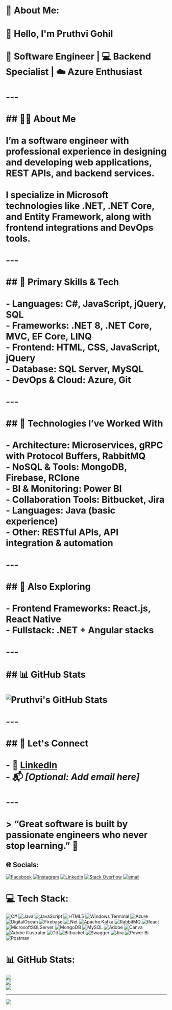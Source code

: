 # 💫 About Me:
# 👋 Hello, I'm Pruthvi Gohil<br><br>🎯 Software Engineer | 💻 Backend Specialist | ☁️ Azure Enthusiast<br><br>---<br><br>## 🧑‍💼 About Me<br><br>I’m a software engineer with professional experience in designing and developing web applications, REST APIs, and backend services.<br><br>I specialize in Microsoft technologies like **.NET**, **.NET Core**, and **Entity Framework**, along with frontend integrations and DevOps tools.<br><br>---<br><br>## 🔧 Primary Skills & Tech<br><br>- **Languages**: C#, JavaScript, jQuery, SQL  <br>- **Frameworks**: .NET 8, .NET Core, MVC, EF Core, LINQ  <br>- **Frontend**: HTML, CSS, JavaScript, jQuery  <br>- **Database**: SQL Server, MySQL  <br>- **DevOps & Cloud**: Azure, Git  <br><br>---<br><br>## 🚀 Technologies I’ve Worked With<br><br>- **Architecture**: Microservices, gRPC with Protocol Buffers, RabbitMQ  <br>- **NoSQL & Tools**: MongoDB, Firebase, RClone  <br>- **BI & Monitoring**: Power BI  <br>- **Collaboration Tools**: Bitbucket, Jira  <br>- **Languages**: Java (basic experience)  <br>- **Other**: RESTful APIs, API integration & automation  <br><br>---<br><br>## 🧪 Also Exploring<br><br>- **Frontend Frameworks**: React.js, React Native  <br>- **Fullstack**: .NET + Angular stacks  <br><br>---<br><br>## 📊 GitHub Stats<br><br>![Pruthvi's GitHub Stats](https://github-readme-stats.vercel.app/api?username=pruthvi-gohil&show_icons=true&theme=radical)<br><br>---<br><br>## 🔗 Let's Connect<br><br>- 💼 [LinkedIn](https://www.linkedin.com/in/pruthvi-gohil-3551a9175/)<br>- 📬 *[Optional: Add email here]*<br><br>---<br><br>> “Great software is built by passionate engineers who never stop learning.” 🔁<br>


## 🌐 Socials:
[![Facebook](https://img.shields.io/badge/Facebook-%231877F2.svg?logo=Facebook&logoColor=white)](https://facebook.com/pruthvi.gohil.54943) [![Instagram](https://img.shields.io/badge/Instagram-%23E4405F.svg?logo=Instagram&logoColor=white)](https://instagram.com/_imgohil_) [![LinkedIn](https://img.shields.io/badge/LinkedIn-%230077B5.svg?logo=linkedin&logoColor=white)](https://linkedin.com/in/pruthvi-gohil-3551a9175) [![Stack Overflow](https://img.shields.io/badge/-Stackoverflow-FE7A16?logo=stack-overflow&logoColor=white)](https://stackoverflow.com/users/user30165215) [![email](https://img.shields.io/badge/Email-D14836?logo=gmail&logoColor=white)](mailto:pruthvi9878@gmail.com) 

# 💻 Tech Stack:
![C#](https://img.shields.io/badge/c%23-%23239120.svg?style=for-the-badge&logo=csharp&logoColor=white) ![Java](https://img.shields.io/badge/java-%23ED8B00.svg?style=for-the-badge&logo=openjdk&logoColor=white) ![JavaScript](https://img.shields.io/badge/javascript-%23323330.svg?style=for-the-badge&logo=javascript&logoColor=%23F7DF1E) ![HTML5](https://img.shields.io/badge/html5-%23E34F26.svg?style=for-the-badge&logo=html5&logoColor=white) ![Windows Terminal](https://img.shields.io/badge/Windows%20Terminal-%234D4D4D.svg?style=for-the-badge&logo=windows-terminal&logoColor=white) ![Azure](https://img.shields.io/badge/azure-%230072C6.svg?style=for-the-badge&logo=microsoftazure&logoColor=white) ![DigitalOcean](https://img.shields.io/badge/DigitalOcean-%230167ff.svg?style=for-the-badge&logo=digitalOcean&logoColor=white) ![Firebase](https://img.shields.io/badge/firebase-%23039BE5.svg?style=for-the-badge&logo=firebase) ![.Net](https://img.shields.io/badge/.NET-5C2D91?style=for-the-badge&logo=.net&logoColor=white) ![Apache Kafka](https://img.shields.io/badge/Apache%20Kafka-000?style=for-the-badge&logo=apachekafka) ![RabbitMQ](https://img.shields.io/badge/rabbitmq-FF6600?style=for-the-badge&logo=rabbitmq&logoColor=white) ![React](https://img.shields.io/badge/react-%2320232a.svg?style=for-the-badge&logo=react&logoColor=%2361DAFB) ![MicrosoftSQLServer](https://img.shields.io/badge/Microsoft%20SQL%20Server-CC2927?style=for-the-badge&logo=microsoft%20sql%20server&logoColor=white) ![MongoDB](https://img.shields.io/badge/MongoDB-%234ea94b.svg?style=for-the-badge&logo=mongodb&logoColor=white) ![MySQL](https://img.shields.io/badge/mysql-4479A1.svg?style=for-the-badge&logo=mysql&logoColor=white) ![Adobe](https://img.shields.io/badge/adobe-%23FF0000.svg?style=for-the-badge&logo=adobe&logoColor=white) ![Canva](https://img.shields.io/badge/Canva-%2300C4CC.svg?style=for-the-badge&logo=Canva&logoColor=white) ![Adobe Illustrator](https://img.shields.io/badge/adobe%20illustrator-%23FF9A00.svg?style=for-the-badge&logo=adobe%20illustrator&logoColor=white) ![Git](https://img.shields.io/badge/git-%23F05033.svg?style=for-the-badge&logo=git&logoColor=white) ![Bitbucket](https://img.shields.io/badge/bitbucket-%230047B3.svg?style=for-the-badge&logo=bitbucket&logoColor=white) ![Swagger](https://img.shields.io/badge/-Swagger-%23Clojure?style=for-the-badge&logo=swagger&logoColor=white) ![Jira](https://img.shields.io/badge/jira-%230A0FFF.svg?style=for-the-badge&logo=jira&logoColor=white) ![Power Bi](https://img.shields.io/badge/power_bi-F2C811?style=for-the-badge&logo=powerbi&logoColor=black) ![Postman](https://img.shields.io/badge/Postman-FF6C37?style=for-the-badge&logo=postman&logoColor=white)
# 📊 GitHub Stats:
![](https://github-readme-stats.vercel.app/api?username=pruthvigohil&theme=nord&hide_border=false&include_all_commits=false&count_private=false)<br/>
![](https://nirzak-streak-stats.vercel.app/?user=pruthvigohil&theme=nord&hide_border=false)<br/>
![](https://github-readme-stats.vercel.app/api/top-langs/?username=pruthvigohil&theme=nord&hide_border=false&include_all_commits=false&count_private=false&layout=compact)

---
[![](https://visitcount.itsvg.in/api?id=pruthvigohil&icon=0&color=0)](https://visitcount.itsvg.in)

<!-- Proudly created with GPRM ( https://gprm.itsvg.in ) -->

